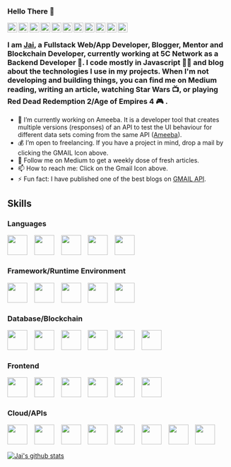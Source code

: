### Hello There 👋

<a href="https://twitter.com/parakh_js">
  <img align="left" alt="Jai Parakh" width="22px" src="https://cdn.jsdelivr.net/npm/simple-icons@v3/icons/twitter.svg" />
</a>
<a href="https://www.linkedin.com/in/jai-parakh-5626b4178/">
  <img align="left" alt="Jai Parakh" width="22px" src="https://cdn.jsdelivr.net/npm/simple-icons@v3/icons/linkedin.svg" />
</a>
<a href="https://parakh-js.medium.com/">
  <img align="left" alt="Jai Parakh" width="22px" src="https://cdn.jsdelivr.net/npm/simple-icons@v3/icons/medium.svg" />
</a>
<a href="https://play.google.com/store/apps/details?id=com.griffin.parakh.js">
  <img align="left" alt="Jai Parakh" width="22px" src="https://simpleicons.org/icons/googleplay.svg" />
</a>
<a href="https://mail.google.com/mail/u/0/?view=cm&fs=1&to=contact.jaiparakh@gmail.com&tf=1">
  <img align="left" alt="Jai Parakh" width="22px" src="https://cdn.jsdelivr.net/npm/simple-icons@v3/icons/gmail.svg" />
</a>
<a href="https://www.instagram.com/parakh.js/">
  <img align="left" alt="Jai Parakh" width="22px" src="https://cdn.jsdelivr.net/npm/simple-icons@v3/icons/instagram.svg" />
</a>
<a href="https://www.hackerrank.com/jaiparakh_kota_1/">
  <img align="left" alt="Jai Parakh" width="22px" src="https://simpleicons.org/icons/hackerrank.svg" />
</a>
<a href="https://angel.co/u/jai-parakh">
  <img align="left" alt="Jai Parakh" width="22px" src="https://simpleicons.org/icons/angellist.svg" />
</a>
<a href="https://my.indeed.com/p/jaip-1aizney">
  <img align="left" alt="Jai Parakh" width="22px" src="https://simpleicons.org/icons/indeed.svg" />
</a>
<a href="https://www.upwork.com/o/profiles/users/~0145f308dc6106b9a9/">
  <img align="left" alt="Jai Parakh" width="22px" src="https://simpleicons.org/icons/upwork.svg" />
</a>
<a href="https://www.fiverr.com/jaiparakh">
  <img align="left" alt="Jai Parakh" width="22px" src="https://simpleicons.org/icons/fiverr.svg" />
</a>


<br>
<!--
**JaiParakh/JaiParakh** is a ✨ _special_ ✨ repository because its `README.md` (this file) appears on your GitHub profile.
![](https://emojis.slackmojis.com/emojis/images/1526741134/3958/storm_trooper.gif?1526741134)
Here are some ideas to get you started:  
-->

### I am [Jai](https://www.parakhjs.codes/), a Fullstack Web/App Developer, Blogger, Mentor and Blockchain Developer, currently working at 5C Network as a Backend Developer 💼. I code mostly in Javascript 👨‍💻 and blog about the technologies I use in my projects. When I'm not developing and building things, you can find me on Medium reading, writing an article, watching Star Wars 📺, or playing Red Dead Redemption 2/Age of Empires 4 :video_game: .

- 🔭 I’m currently working on Ameeba. It is a developer tool that creates multiple versions (responses) of an API to test the UI behaviour for different data sets coming from the same API ([Ameeba](https://ameeba.io/)).
- 💰 I’m open to freelancing. If you have a project in mind, drop a mail by clicking the GMAIL Icon above.
- 💬 Follow me on Medium to get a weekly dose of fresh articles.
- 📫 How to reach me: Click on the Gmail Icon above.
- ⚡ Fun fact: I have published one of the best blogs on [GMAIL API](https://medium.com/@parakh.js/how-to-use-gmail-api-with-node-js-part-1-b17097a64990).


## Skills

### Languages
<p float="left">
    <img src="https://simpleicons.org/icons/javascript.svg" width="45px">&nbsp&nbsp&nbsp
    <img src="https://simpleicons.org/icons/cplusplus.svg" width="45px">&nbsp&nbsp&nbsp
    <img src="https://simpleicons.org/icons/python.svg" width="45px">&nbsp&nbsp&nbsp
    <img src="https://simpleicons.org/icons/c.svg" width="45px">&nbsp&nbsp&nbsp
    <img src="https://simpleicons.org/icons/typescript.svg" width="45px">&nbsp&nbsp&nbsp
</p>

### Framework/Runtime Environment
<p float="left">
    <img src="https://simpleicons.org/icons/nextdotjs.svg" width="45px">&nbsp&nbsp&nbsp
    <img src="https://simpleicons.org/icons/expo.svg" width="45px">&nbsp&nbsp&nbsp
    <img src="https://simpleicons.org/icons/nodedotjs.svg" width="45px">&nbsp&nbsp&nbsp
    <img src="https://simpleicons.org/icons/express.svg" width="45px">&nbsp&nbsp&nbsp
    <img src="https://simpleicons.org/icons/createreactapp.svg" width="45px">&nbsp&nbsp&nbsp
</p>

### Database/Blockchain
<p float="left">
    <img src="https://simpleicons.org/icons/mongodb.svg" width="45px">&nbsp&nbsp&nbsp
    <img src="https://simpleicons.org/icons/postgresql.svg" width="45px">&nbsp&nbsp&nbsp
    <img src="https://simpleicons.org/icons/mysql.svg" width="45px">&nbsp&nbsp&nbsp
    <img src="https://simpleicons.org/icons/firebase.svg" width="45px">&nbsp&nbsp&nbsp
    <img src="https://simpleicons.org/icons/ethereum.svg" width="45px">&nbsp&nbsp&nbsp
    <img src="https://simpleicons.org/icons/ipfs.svg" width="45px">&nbsp&nbsp&nbsp
</p>

### Frontend
<p float="left">
    <img src="https://simpleicons.org/icons/react.svg" width="45px">&nbsp&nbsp&nbsp
    <img src="https://simpleicons.org/icons/mui.svg" width="45px">&nbsp&nbsp&nbsp
    <img src="https://simpleicons.org/icons/bootstrap.svg" width="45px">&nbsp&nbsp&nbsp
    <img src="https://simpleicons.org/icons/css3.svg" width="45px">&nbsp&nbsp&nbsp
    <img src="https://simpleicons.org/icons/html5.svg" width="45px">&nbsp&nbsp&nbsp
    <img src="https://simpleicons.org/icons/fontawesome.svg" width="45px">&nbsp&nbsp&nbsp
</p>

### Cloud/APIs
<p float="left">
    <img src="https://simpleicons.org/icons/googlecloud.svg" width="45px">&nbsp&nbsp&nbsp
    <img src="https://simpleicons.org/icons/amazonaws.svg" width="45px">&nbsp&nbsp&nbsp
    <img src="https://simpleicons.org/icons/vercel.svg" width="45px">&nbsp&nbsp&nbsp
    <img src="https://simpleicons.org/icons/heroku.svg" width="45px">&nbsp&nbsp&nbsp
    <img src="https://simpleicons.org/icons/gmail.svg" width="45px">&nbsp&nbsp&nbsp
    <img src="https://simpleicons.org/icons/googledrive.svg" width="45px">&nbsp&nbsp&nbsp
    <img src="https://simpleicons.org/icons/googlecalendar.svg" width="45px">&nbsp&nbsp&nbsp
    <img src="https://simpleicons.org/icons/openlayers.svg" width="45px">&nbsp&nbsp&nbsp
</p>

[![Jai's github stats](https://github-readme-stats.vercel.app/api?username=JaiParakh)](https://jaiparakh.tech/)

